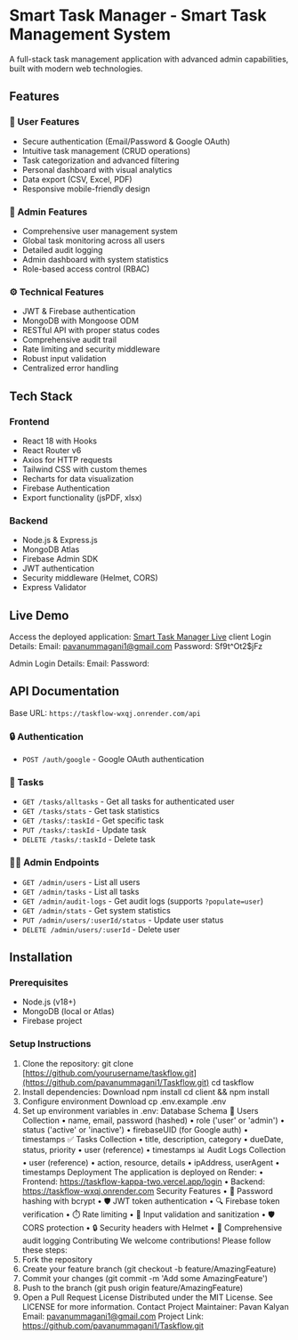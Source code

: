 # Smart Task Manager - Smart Task Management System

A full-stack task management application with advanced admin capabilities, built with modern web technologies.

## Features

### 🌟 User Features
- Secure authentication (Email/Password & Google OAuth)
- Intuitive task management (CRUD operations)
- Task categorization and advanced filtering
- Personal dashboard with visual analytics
- Data export (CSV, Excel, PDF)
- Responsive mobile-friendly design

### 🔐 Admin Features
- Comprehensive user management system
- Global task monitoring across all users
- Detailed audit logging
- Admin dashboard with system statistics
- Role-based access control (RBAC)

### ⚙️ Technical Features
- JWT & Firebase authentication
- MongoDB with Mongoose ODM
- RESTful API with proper status codes
- Comprehensive audit trail
- Rate limiting and security middleware
- Robust input validation
- Centralized error handling

## Tech Stack

### Frontend
- React 18 with Hooks
- React Router v6
- Axios for HTTP requests
- Tailwind CSS with custom themes
- Recharts for data visualization
- Firebase Authentication
- Export functionality (jsPDF, xlsx)

### Backend
- Node.js & Express.js
- MongoDB Atlas
- Firebase Admin SDK
- JWT authentication
- Security middleware (Helmet, CORS)
- Express Validator

## Live Demo

Access the deployed application: [Smart Task Manager Live](https://taskflow-kappa-two.vercel.app/login)
client Login Details: 
Email: pavanummagani1@gmail.com
Password: Sf9t^Ot2$jFz

Admin Login Details:
Email:
Password: 


## API Documentation

Base URL: `https://taskflow-wxqj.onrender.com/api`

### 🔒 Authentication
- `POST /auth/google` - Google OAuth authentication

### 📝 Tasks
- `GET /tasks/alltasks` - Get all tasks for authenticated user
- `GET /tasks/stats` - Get task statistics
- `GET /tasks/:taskId` - Get specific task
- `PUT /tasks/:taskId` - Update task
- `DELETE /tasks/:taskId` - Delete task

### 👨‍💻 Admin Endpoints
- `GET /admin/users` - List all users
- `GET /admin/tasks` - List all tasks
- `GET /admin/audit-logs` - Get audit logs (supports `?populate=user`)
- `GET /admin/stats` - Get system statistics
- `PUT /admin/users/:userId/status` - Update user status
- `DELETE /admin/users/:userId` - Delete user

## Installation

### Prerequisites
- Node.js (v18+)
- MongoDB (local or Atlas)
- Firebase project

### Setup Instructions

1. Clone the repository:
git clone [https://github.com/yourusername/taskflow.git](https://github.com/pavanummagani1/Taskflow.git)
cd taskflow
2.	Install dependencies:
Download
npm install
cd client && npm install
3.	Configure environment
Download
cp .env.example .env
4.	Set up environment variables in .env:
Database Schema
📌 Users Collection
•	name, email, password (hashed)
•	role ('user' or 'admin')
•	status ('active' or 'inactive')
•	firebaseUID (for Google auth)
•	timestamps
✅ Tasks Collection
•	title, description, category
•	dueDate, status, priority
•	user (reference)
•	timestamps
📊 Audit Logs Collection
•	user (reference)
•	action, resource, details
•	ipAddress, userAgent
•	timestamps
Deployment
The application is deployed on Render:
•	Frontend: https://taskflow-kappa-two.vercel.app/login
•	Backend: https://taskflow-wxqj.onrender.com
Security Features
•	🔑 Password hashing with bcrypt
•	🛡️ JWT token authentication
•	🔍 Firebase token verification
•	⏱️ Rate limiting
•	🧹 Input validation and sanitization
•	🛡️ CORS protection
•	🔒 Security headers with Helmet
•	📝 Comprehensive audit logging
Contributing
We welcome contributions! Please follow these steps:
1.	Fork the repository
2.	Create your feature branch (git checkout -b feature/AmazingFeature)
3.	Commit your changes (git commit -m 'Add some AmazingFeature')
4.	Push to the branch (git push origin feature/AmazingFeature)
5.	Open a Pull Request
License
Distributed under the MIT License. See LICENSE for more information.
Contact
Project Maintainer: Pavan Kalyan
Email: pavanummagani1@gmail.com
Project Link: https://github.com/pavanummagani1/Taskflow.git